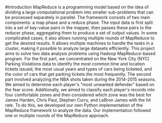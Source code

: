 #Introduction
MapReduce is a programming model based on the idea of dividing a large computational problem into smaller sub-problems that can be processed separately in parallel. The framework consists of two main components: a map phase and a reduce phase. The input data is first split into a set of key-value pairs in the mapper, then passes these pairs to the reducer phase, aggregating them to produce a set of output values. In some complicated cases, it also allows running multiple rounds of MapReduce to get the desired results. It allows multiple machines to handle the tasks in a cluster, making it possible to analyze large datasets efficiently. This project aims to solve two data analysis problems using Hadoop MapReduce-based program. For the first part, we concentrated on the New York City (NYC) Parking Violations data to identify the most common time and location tickets issued, the most usual years and types of cars being ticketed, and the color of cars that get parking tickets the most frequently. The second part involved analyzing the NBA shots taken during the 2014-2015 seasons. We aimed to determine each player's "most unwanted defender" based on the fear score. Additionally, we aimed to classify each player's records into four comfortable zones and then considered which zone was the best for James Harden, Chris Paul, Stephen Curry, and LeBron James with the hit rate. To do this, we developed our own Python implementation of the MapReduce framework to analyze the data. Our implementation followed one or multiple rounds of the MapReduce approach. 
